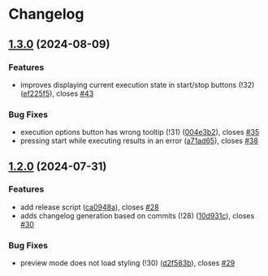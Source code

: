 # Changelog

## [1.3.0](https://git.rwth-aachen.de/learntech-lufgi9/bama/webwriter/webwriter-block-based-code/compare/v1.2.0...v1.3.0) (2024-08-09)


### Features

* improves displaying current execution state in start/stop buttons (!32) ([ef225f5](https://git.rwth-aachen.de/learntech-lufgi9/bama/webwriter/webwriter-block-based-code/commit/ef225f56d4ddc028a01fbe0141a7082b4d446dc6)), closes [#43](https://git.rwth-aachen.de/learntech-lufgi9/bama/webwriter/webwriter-block-based-code/issues/43)


### Bug Fixes

* execution options button has wrong tooltip (!31) ([004e3b2](https://git.rwth-aachen.de/learntech-lufgi9/bama/webwriter/webwriter-block-based-code/commit/004e3b2f431d1390740bda89100dbd33605464b2)), closes [#35](https://git.rwth-aachen.de/learntech-lufgi9/bama/webwriter/webwriter-block-based-code/issues/35)
* pressing start while executing results in an error ([a71ad65](https://git.rwth-aachen.de/learntech-lufgi9/bama/webwriter/webwriter-block-based-code/commit/a71ad6559e5d79318cb738801848f4ba2a86f5ac)), closes [#38](https://git.rwth-aachen.de/learntech-lufgi9/bama/webwriter/webwriter-block-based-code/issues/38)

## [1.2.0](https://git.rwth-aachen.de/learntech-lufgi9/bama/webwriter/webwriter-block-based-code/compare/v1.0.0...v1.2.0) (2024-07-31)


### Features

* add release script ([ca0948a](https://git.rwth-aachen.de/learntech-lufgi9/bama/webwriter/webwriter-block-based-code/commit/ca0948a19d0ff9c4d48d3f891c665f95ed98d738)), closes [#28](https://git.rwth-aachen.de/learntech-lufgi9/bama/webwriter/webwriter-block-based-code/issues/28)
* adds changelog generation based on commits (!28) ([10d931c](https://git.rwth-aachen.de/learntech-lufgi9/bama/webwriter/webwriter-block-based-code/commit/10d931cc97cc35105c381e4e35b3251456f3fdd4)), closes [#30](https://git.rwth-aachen.de/learntech-lufgi9/bama/webwriter/webwriter-block-based-code/issues/30)


### Bug Fixes

* preview mode does not load styling (!30) ([d2f583b](https://git.rwth-aachen.de/learntech-lufgi9/bama/webwriter/webwriter-block-based-code/commit/d2f583b14b299aa3088f0f6c7d5e05089f7fcadc)), closes [#29](https://git.rwth-aachen.de/learntech-lufgi9/bama/webwriter/webwriter-block-based-code/issues/29)
